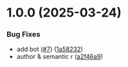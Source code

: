 # 1.0.0 (2025-03-24)


### Bug Fixes

* add bot ([#7](https://github.com/keylian15/template_api_node/issues/7)) ([1a58232](https://github.com/keylian15/template_api_node/commit/1a58232a03e20c50a1ba58c65e4a0fab45738f3a))
* author & semantic r ([a2f46a9](https://github.com/keylian15/template_api_node/commit/a2f46a90386e7fd299350b440348f5d25af191f9))

